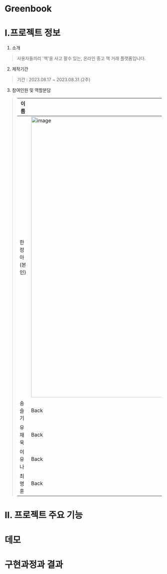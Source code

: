 # Greenbook

# I.프로젝트 정보
1. 소개
> 사용자들끼리 '책'을 사고 팔수 있는, 온라인 중고 책 거래 플랫폼입니다.

2. 제작기간
> 기간 : 2023.08.17 ~ 2023.08.31 (2주)

3. 참여인원 및 역할분담
>|이름|구현기능|
>|---|---|
>|한정아<br>(본인)|<img width="900" alt="image" src="https://github.com/JeongahHan/Greenbook/assets/142190043/fe5566cb-6329-4edd-96e3-28d49f26972e">|
>|송슬기|Back|
>|유재욱|Back|
>|이유나|Back|
>|최명훈|Back|


# II. 프로젝트 주요 기능



# 데모

# 구현과정과 결과
